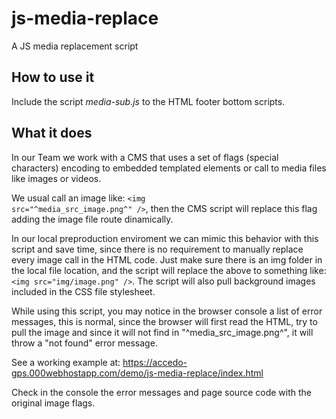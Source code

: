 # js-media-replace
A JS media replacement script

## How to use it

Include the script *media-sub.js* to the HTML footer bottom scripts.

## What it does

In our Team we work with a CMS that uses a set of flags (special characters) encoding to embedded templated elements 
or call to media files like images or videos.

We usual call an image like: <code>&lt;img src="^media_src_image.png^" /&gt;</code>, then the CMS script will replace this flag
adding the image file route dinamically.

In our local preproduction enviroment we can mimic this behavior with this script and save time, since there is no requirement 
to manually replace every image call in the HTML code. Just make sure there is an img folder in the local file location, and the script will replace the above to something like: <code>&lt;img src="img/image.png" /&gt;</code>. The script will also pull background images included in the CSS file stylesheet.

While using this script, you may notice in the browser console a list of error messages, this is normal, since the browser will first read the HTML, try to pull the image and since it will not find in "^media_src_image.png^", it will throw a "not found" error message.

See a working example at: https://accedo-gps.000webhostapp.com/demo/js-media-replace/index.html

Check in the console the error messages and page source code with the original image flags.
